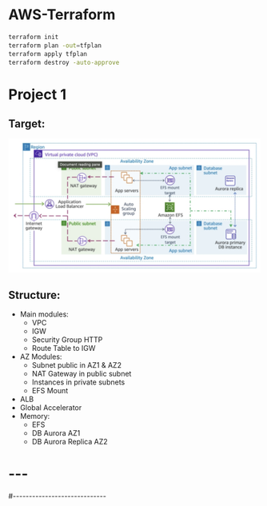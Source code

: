 # AWS-Terraform

```bash
terraform init
terraform plan -out=tfplan
terraform apply tfplan
terraform destroy -auto-approve
```

# Project 1

## Target:
![alt text](pics/image.png)

## Structure:

- Main modules:
    - VPC
    - IGW
    - Security Group HTTP
    - Route Table to IGW
- AZ Modules:
    - Subnet public in AZ1 & AZ2
    - NAT Gateway in public subnet
    - Instances in private subnets
    - EFS Mount
- ALB
- Global Accelerator
- Memory:
    - EFS
    - DB Aurora AZ1
    - DB Aurora Replica AZ2


# ---











#-----------------------------
